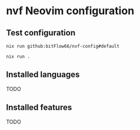 # nvf Neovim configuration

## Test configuration

`nix run github:bitFlow66/nvf-config#default`

`nix run .`

## Installed languages

TODO

## Installed features

TODO

